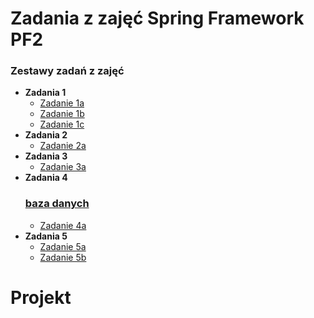 # Zadania z zajęć Spring Framework PF2

### Zestawy zadań z zajęć
- **Zadania 1**
  - [Zadanie 1a](labolatoria/Zadania1/zadanie1a)
  - [Zadanie 1b](labolatoria/Zadania1/zadanie1b)
  - [Zadanie 1c](labolatoria/Zadania1/zadanie1c)
- **Zadania 2**
  - [Zadanie 2a](labolatoria/Zadania2/zadanie2a)
- **Zadania 3**
  - [Zadanie 3a](labolatoria/Zadania3/zadanie3a)
- **Zadania 4**
  ### [baza danych](https://console.neon.tech/app/projects/patient-bonus-99368788/branches/br-winter-sound-abjgkzly?branchId=br-winter-sound-abjgkzly&database=database)
  - [Zadanie 4a](labolatoria/Zadania4/zadanie4a)
- **Zadania 5**
  - [Zadanie 5a](labolatoria/Zadania5/zadania5a)
  - [Zadanie 5b](labolatoria/Zadania5/zadania5b)

# Projekt
